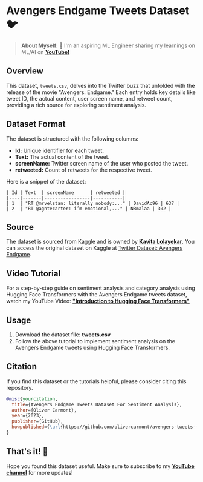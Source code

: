 
# Avengers Endgame Tweets Dataset 🐦

> **About Myself**: 🤖 I'm an aspiring ML Engineer sharing my learnings on ML/AI on [**YouTube!**](https://www.youtube.com/@olivercarmont) <br />

## Overview

This dataset, `tweets.csv`, delves into the Twitter buzz that unfolded with the release of the movie "Avengers: Endgame." Each entry holds key details like tweet ID, the actual content, user screen name, and retweet count, providing a rich source for exploring sentiment analysis.

## Dataset Format

The dataset is structured with the following columns:

- **Id:** Unique identifier for each tweet.
- **Text:** The actual content of the tweet.
- **screenName:** Twitter screen name of the user who posted the tweet.
- **retweeted:** Count of retweets for the respective tweet.

Here is a snippet of the dataset:

```plaintext
| Id | Text  | screenName      | retweeted |
|----|-------|-----------------|-----------|
| 1  | "RT @mrvelstan: literally nobody:..." | DavidAc96 | 637 |
| 2  | "RT @agntecarter: i’m emotional,..." | NRmalaa | 302 |
```

## Source

The dataset is sourced from Kaggle and is owned by [**Kavita Lolayekar**](https://www.kaggle.com/kavita5). You can access the original dataset on Kaggle at [Twitter Dataset: Avengers Endgame](https://www.kaggle.com/datasets/kavita5/twitter-dataset-avengersendgame).

## Video Tutorial

For a step-by-step guide on sentiment analysis and category analysis using Hugging Face Transformers with the Avengers Endgame tweets dataset, watch my YouTube Video: [**"Introduction to Hugging Face Transformers"**]()

## Usage

1. Download the dataset file: **tweets.csv**
2. Follow the above tutorial to implement sentiment analysis on the Avengers Endgame tweets using Hugging Face Transformers.

## Citation

If you find this dataset or the tutorials helpful, please consider citing this repository.

```bibtex
@misc{yourcitation,
  title={Avengers Endgame Tweets Dataset For Sentiment Analysis},
  author={Oliver Carmont},
  year={2023},
  publisher={GitHub},
  howpublished={\url{https://github.com/olivercarmont/avengers-tweets-for-sentiment-analysis}},
}
```
## That's it! 🎊
Hope you found this dataset useful. Make sure to subscribe to my [**YouTube channel**](https://www.youtube.com/@olivercarmont) for more updates!

